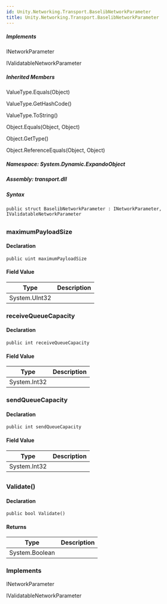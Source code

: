 ```yaml
---  
id: Unity.Networking.Transport.BaselibNetworkParameter  
title: Unity.Networking.Transport.BaselibNetworkParameter  
---
```


<div class="markdown level0 summary">

</div>

<div class="markdown level0 conceptual">

</div>

<div classs="implements">

##### Implements

<div>

INetworkParameter

</div>

<div>

IValidatableNetworkParameter

</div>

</div>

<div class="inheritedMembers">

##### Inherited Members

<div>

ValueType.Equals(Object)

</div>

<div>

ValueType.GetHashCode()

</div>

<div>

ValueType.ToString()

</div>

<div>

Object.Equals(Object, Object)

</div>

<div>

Object.GetType()

</div>

<div>

Object.ReferenceEquals(Object, Object)

</div>

</div>

##### **Namespace**: System.Dynamic.ExpandoObject

##### **Assembly**: transport.dll

##### Syntax

``` lang-csharp
public struct BaselibNetworkParameter : INetworkParameter, IValidatableNetworkParameter
```

## 

### maximumPayloadSize

<div class="markdown level1 summary">

</div>

<div class="markdown level1 conceptual">

</div>

#### Declaration

``` lang-csharp
public uint maximumPayloadSize
```

#### Field Value

| Type          | Description |
|---------------|-------------|
| System.UInt32 |             |

### receiveQueueCapacity

<div class="markdown level1 summary">

</div>

<div class="markdown level1 conceptual">

</div>

#### Declaration

``` lang-csharp
public int receiveQueueCapacity
```

#### Field Value

| Type         | Description |
|--------------|-------------|
| System.Int32 |             |

### sendQueueCapacity

<div class="markdown level1 summary">

</div>

<div class="markdown level1 conceptual">

</div>

#### Declaration

``` lang-csharp
public int sendQueueCapacity
```

#### Field Value

| Type         | Description |
|--------------|-------------|
| System.Int32 |             |

## 

### Validate()

<div class="markdown level1 summary">

</div>

<div class="markdown level1 conceptual">

</div>

#### Declaration

``` lang-csharp
public bool Validate()
```

#### Returns

| Type           | Description |
|----------------|-------------|
| System.Boolean |             |

### Implements

<div>

INetworkParameter

</div>

<div>

IValidatableNetworkParameter

</div>
